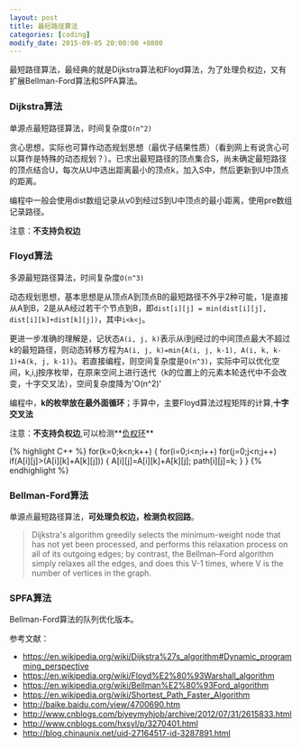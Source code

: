 ```yaml
---
layout: post
title: 最短路径算法
categories: [coding]
modify_date: 2015-09-05 20:00:00 +0800
---
```


最短路径算法，最经典的就是Dijkstra算法和Floyd算法，为了处理负权边，又有扩展Bellman-Ford算法和SPFA算法。

### Dijkstra算法

单源点最短路径算法，时间复杂度`O(n^2)`

贪心思想，实际也可算作动态规划思想（最优子结果性质）（看到网上有说贪心可以算作是特殊的动态规划？）。已求出最短路径的顶点集合S，尚未确定最短路径的顶点结合U，每次从U中选出距离最小的顶点k，加入S中，然后更新到U中顶点的距离。

编程中一般会使用dist数组记录从v0到经过S到U中顶点的最小距离，使用pre数组记录路径。

注意：**不支持负权边**

### Floyd算法

多源最短路径算法，时间复杂度`O(n^3)`

动态规划思想，基本思想是从顶点A到顶点B的最短路径不外乎2种可能，1是直接从A到B，2是从A经过若干个节点到B，即`dist[i][j] = min(dist[i][j], dist[i][k]+dist[k][j])`，其中`i<k<j`。

更进一步准确的理解是，记状态`A(i, j, k)`表示从i到j经过的中间顶点最大不超过k的最短路径，则动态转移方程为`A(i, j, k)=min{A(i, j, k-1), A(i, k, k-1)+A(k, j, k-1)}`。若直接编程，则空间复杂度是`O(n^3)`，实际中可以优化空间，k,i,j按序枚举，在原来空间上进行迭代（k的位置上的元素本轮迭代中不会改变，十字交叉法），空间复杂度降为'O(n^2)'

编程中，**k的枚举放在最外面循环**；手算中，主要Floyd算法过程矩阵的计算,**十字交叉法**

注意：**不支持负权边**,可以检测**[负权环](https://en.wikipedia.org/wiki/Floyd%E2%80%93Warshall_algorithm#Behavior_with_negative_cycles)**

{% highlight C++ %}
for(k=0;k<n;k++)
{ 
    for(i=0;i<n;i++)
        for(j=0;j<n;j++)
            if(A[i][j]>(A[i][k]+A[k][j]))
            {
                A[i][j]=A[i][k]+A[k][j];
                path[i][j]=k;
             } 
}
{% endhighlight %}

### Bellman-Ford算法

单源点最短路径算法，**可处理负权边，检测负权回路**。

> Dijkstra's algorithm greedily selects the minimum-weight node that has not yet been processed, and performs this relaxation process on all of its outgoing edges; by contrast, the Bellman–Ford algorithm simply relaxes all the edges, and does this V-1 times, where V is the number of vertices in the graph.

### SPFA算法

Bellman-Ford算法的队列优化版本。

参考文献：

* https://en.wikipedia.org/wiki/Dijkstra%27s_algorithm#Dynamic_programming_perspective
* https://en.wikipedia.org/wiki/Floyd%E2%80%93Warshall_algorithm
* https://en.wikipedia.org/wiki/Bellman%E2%80%93Ford_algorithm
* https://en.wikipedia.org/wiki/Shortest_Path_Faster_Algorithm
* http://baike.baidu.com/view/4700690.htm
* http://www.cnblogs.com/biyeymyhjob/archive/2012/07/31/2615833.html
* http://www.cnblogs.com/hxsyl/p/3270401.html
* http://blog.chinaunix.net/uid-27164517-id-3287891.html

